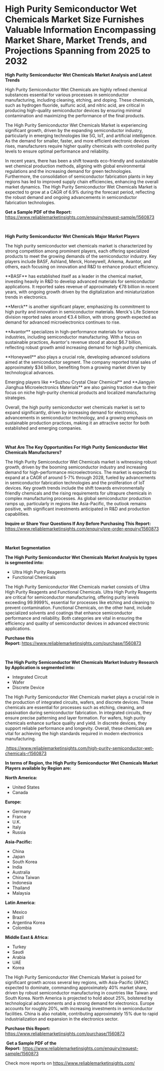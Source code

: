 <p><h1>High Purity Semiconductor Wet Chemicals Market Size Furnishes Valuable Information Encompassing Market Share, Market Trends, and Projections Spanning from 2025 to 2032</h1></p><p><strong>High Purity Semiconductor Wet Chemicals Market Analysis and Latest Trends</strong></p>
<p><p>High Purity Semiconductor Wet Chemicals are highly refined chemical substances essential for various processes in semiconductor manufacturing, including cleaning, etching, and doping. These chemicals, such as hydrogen fluoride, sulfuric acid, and nitric acid, are critical in producing high-quality semiconductor devices by ensuring minimal contamination and maximizing the performance of the final products.</p><p>The High Purity Semiconductor Wet Chemicals Market is experiencing significant growth, driven by the expanding semiconductor industry, particularly in emerging technologies like 5G, IoT, and artificial intelligence. As the demand for smaller, faster, and more efficient electronic devices rises, manufacturers require higher quality chemicals with controlled purity levels to ensure optimal performance and reliability.</p><p>In recent years, there has been a shift towards eco-friendly and sustainable wet chemical production methods, aligning with global environmental regulations and the increasing demand for green technologies. Furthermore, the consolidation of semiconductor fabrication plants in key regions has led to improved supply chain efficiencies, enhancing the overall market dynamics. The High Purity Semiconductor Wet Chemicals Market is expected to grow at a CAGR of 6.9% during the forecast period, reflecting the robust demand and ongoing advancements in semiconductor fabrication technologies.</p></p>
<p><strong>Get a Sample PDF of the Report:&nbsp;</strong> <a href="https://www.reliablemarketinsights.com/enquiry/request-sample/1560873?utm_campaign=2039&utm_medium=2&utm_source=Github&utm_content=ia&utm_term=01022025&utm_id=high-purity-semiconductor-wet-chemicals">https://www.reliablemarketinsights.com/enquiry/request-sample/1560873</a></p>
<p>&nbsp;</p>
<p><strong>High Purity Semiconductor Wet Chemicals Major Market Players</strong></p>
<p><p>The high purity semiconductor wet chemicals market is characterized by strong competition among prominent players, each offering specialized products to meet the growing demands of the semiconductor industry. Key players include BASF, Ashland, Merck, Honeywell, Arkema, Avantor, and others, each focusing on innovation and R&D to enhance product efficiency.</p><p>**BASF** has established itself as a leader in the chemical market, investing heavily in R&D to develop advanced materials for semiconductor applications. It reported sales revenue of approximately €78 billion in recent years, with ongoing growth driven by the digitalization and miniaturization trends in electronics.</p><p>**Merck** is another significant player, emphasizing its commitment to high purity and innovation in semiconductor materials. Merck's Life Science division reported sales around €3.4 billion, with strong growth expected as demand for advanced microelectronics continues to rise.</p><p>**Avantor** specializes in high-performance materials for various industries, including semiconductor manufacturing. With a focus on sustainable practices, Avantor's revenue stood at about $6.7 billion, reflecting robust growth amid increasing demand for high purity chemicals.</p><p>**Honeywell** also plays a crucial role, developing advanced solutions aimed at the semiconductor segment. The company reported total sales of approximately $34 billion, benefiting from a growing market driven by technological advances.</p><p>Emerging players like **Suzhou Crystal Clear Chemical** and **Jiangyin Jianghua Microelectronics Materials** are also gaining traction due to their focus on niche high-purity chemical products and localized manufacturing strategies.</p><p>Overall, the high purity semiconductor wet chemicals market is set to expand significantly, driven by increasing demand for electronics, advancements in semiconductor technology, and a growing emphasis on sustainable production practices, making it an attractive sector for both established and emerging companies.</p></p>
<p>&nbsp;</p>
<p><strong>What Are The Key Opportunities For High Purity Semiconductor Wet Chemicals Manufacturers?</strong></p>
<p><p>The High Purity Semiconductor Wet Chemicals market is witnessing robust growth, driven by the booming semiconductor industry and increasing demand for high-performance microelectronics. The market is expected to expand at a CAGR of around 5-7% through 2028, fueled by advancements in semiconductor fabrication technologies and the proliferation of IoT devices. Key growth trends include the shift towards environmentally friendly chemicals and the rising requirements for ultrapure chemicals in complex manufacturing processes. As global semiconductor production ramps up, particularly in regions like Asia-Pacific, the outlook remains positive, with significant investments anticipated in R&D and production capabilities.</p></p>
<p><strong>Inquire or Share Your Questions If Any Before Purchasing This Report:</strong> <a href="https://www.reliablemarketinsights.com/enquiry/pre-order-enquiry/1560873?utm_campaign=2039&utm_medium=2&utm_source=Github&utm_content=ia&utm_term=01022025&utm_id=high-purity-semiconductor-wet-chemicals">https://www.reliablemarketinsights.com/enquiry/pre-order-enquiry/1560873</a></p>
<p>&nbsp;</p>
<p><strong>Market Segmentation</strong></p>
<p><strong>The High Purity Semiconductor Wet Chemicals Market Analysis by types is segmented into:</strong></p>
<p><ul><li>Ultra High Purity Reagents</li><li>Functional Chemicals</li></ul></p>
<p><p>The High Purity Semiconductor Wet Chemicals market consists of Ultra High Purity Reagents and Functional Chemicals. Ultra High Purity Reagents are critical for semiconductor manufacturing, offering purity levels exceeding 99.9999%, essential for processes like etching and cleaning to prevent contamination. Functional Chemicals, on the other hand, include specialized solvents and coatings that enhance semiconductor performance and reliability. Both categories are vital in ensuring the efficiency and quality of semiconductor devices in advanced electronic applications.</p></p>
<p><strong>Purchase this Report:&nbsp;</strong><a href="https://www.reliablemarketinsights.com/purchase/1560873?utm_campaign=2039&utm_medium=2&utm_source=Github&utm_content=ia&utm_term=01022025&utm_id=high-purity-semiconductor-wet-chemicals">https://www.reliablemarketinsights.com/purchase/1560873</a></p>
<p>&nbsp;</p>
<p><strong>The High Purity Semiconductor Wet Chemicals Market Industry Research by Application is segmented into:</strong></p>
<p><ul><li>Integrated Circuit</li><li>Wafer</li><li>Discrete Device</li></ul></p>
<p><p>The High Purity Semiconductor Wet Chemicals market plays a crucial role in the production of integrated circuits, wafers, and discrete devices. These chemicals are essential for processes such as etching, cleaning, and passivation during semiconductor fabrication. In integrated circuits, they ensure precise patterning and layer formation. For wafers, high purity chemicals enhance surface quality and yield. In discrete devices, they support reliable performance and longevity. Overall, these chemicals are vital for achieving the high standards required in modern electronics manufacturing.</p></p>
<p><a href="https://www.reliablemarketinsights.com/high-purity-semiconductor-wet-chemicals-r1560873?utm_campaign=2039&utm_medium=2&utm_source=Github&utm_content=ia&utm_term=01022025&utm_id=high-purity-semiconductor-wet-chemicals">&nbsp;https://www.reliablemarketinsights.com/high-purity-semiconductor-wet-chemicals-r1560873</a></p>
<p><strong>In terms of Region, the High Purity Semiconductor Wet Chemicals Market Players available by Region are:</strong></p>
<p>
    <p> <strong> North America: </strong>
        <ul>
            <li>United States</li>
            <li>Canada</li>
        </ul>
        </p> 
    <p> <strong> Europe: </strong>
        <ul>
            <li>Germany</li>
            <li>France</li>
            <li>U.K.</li>
            <li>Italy</li>
            <li>Russia</li>
        </ul>
        </p> 
    <p> <strong> Asia-Pacific: </strong>
        <ul>
            <li>China</li>
            <li>Japan</li>
            <li>South Korea</li>
            <li>India</li>
            <li>Australia</li>
            <li>China Taiwan</li>
            <li>Indonesia</li>
            <li>Thailand</li>
            <li>Malaysia</li>
        </ul>
        </p> 
    <p> <strong> Latin America: </strong>
        <ul>
            <li>Mexico</li>
            <li>Brazil</li>
            <li>Argentina Korea</li>
            <li>Colombia</li>
        </ul>
        </p> 
    <p> <strong> Middle East & Africa: </strong>
        <ul>
            <li>Turkey</li>
            <li>Saudi</li>
            <li>Arabia</li>
            <li>UAE</li>
            <li>Korea</li>
        </ul>
    </p>
    </p>
<p><p>The High Purity Semiconductor Wet Chemicals Market is poised for significant growth across several key regions, with Asia-Pacific (APAC) expected to dominate, commanding approximately 40% market share, driven by robust semiconductor manufacturing in countries like Taiwan and South Korea. North America is projected to hold about 25%, bolstered by technological advancements and a strong demand for electronics. Europe accounts for roughly 20%, with increasing investments in semiconductor facilities. China is also notable, contributing approximately 15% due to rapid industrialization and expansion in the electronics sector.</p></p>
<p><strong>Purchase this Report: </strong><a href="https://www.reliablemarketinsights.com/purchase/1560873?utm_campaign=2039&utm_medium=2&utm_source=Github&utm_content=ia&utm_term=01022025&utm_id=high-purity-semiconductor-wet-chemicals">https://www.reliablemarketinsights.com/purchase/1560873</a></p>
<p>&nbsp;<strong>Get a Sample PDF of the Report:&nbsp;&nbsp;</strong><a href="https://www.reliablemarketinsights.com/enquiry/request-sample/1560873?utm_campaign=2039&utm_medium=2&utm_source=Github&utm_content=ia&utm_term=01022025&utm_id=high-purity-semiconductor-wet-chemicals">https://www.reliablemarketinsights.com/enquiry/request-sample/1560873</a></p>
<p><strong></strong></p>
<p>Check more reports on <a href="https://www.reliablemarketinsights.com/?utm_campaign=2039&utm_medium=2&utm_source=Github&utm_content=ia&utm_term=01022025&utm_id=high-purity-semiconductor-wet-chemicals">https://www.reliablemarketinsights.com/</a></p>